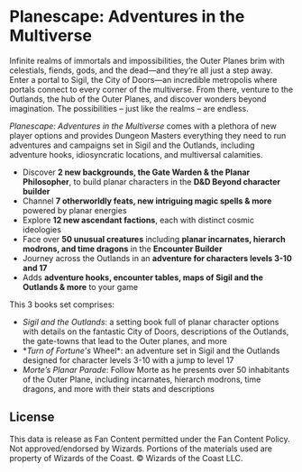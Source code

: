 # Planescape: Adventures in the Multiverse

Infinite realms of immortals and impossibilities, the Outer Planes brim with celestials, fiends, gods, and the dead—and they’re all just a step away. Enter a portal to Sigil, the City of Doors—an incredible metropolis where portals connect to every corner of the multiverse. From there, venture to the Outlands, the hub of the Outer Planes, and discover wonders beyond imagination. The possibilities – just like the realms – are endless.

_Planescape: Adventures in the Multiverse_ comes with a plethora of new player options and provides Dungeon Masters everything they need to run adventures and campaigns set in Sigil and the Outlands, including adventure hooks, idiosyncratic locations, and multiversal calamities.

- Discover **2 new backgrounds, the Gate Warden & the Planar Philosopher**, to build planar characters in the **D&D Beyond character builder**
- Channel **7 otherworldly feats, new intriguing magic spells & more** powered by planar energies
- Explore **12 new ascendant factions**, each with distinct cosmic ideologies
- Face over **50 unusual creatures** including **planar incarnates, hierarch modrons, and time dragons** in the **Encounter Builder**
- Journey across the Outlands in an **adventure for characters levels 3-10 and 17**
- Adds **adventure hooks, encounter tables, maps of Sigil and the Outlands & more** to your game

This 3 books set comprises:

- _Sigil and the Outlands_: a setting book full of planar character options with details on the fantastic City of Doors, descriptions of the Outlands, the gate-towns that lead to the Outer planes, and more
- \*_Turn of Fortune's_ Wheel\*: an adventure set in Sigil and the Outlands designed for character levels 3-10 with a jump to level 17
- _Morte’s Planar Parade_: Follow Morte as he presents over 50 inhabitants of the Outer Plane, including incarnates, hierarch modrons, time dragons, and more with their stats and descriptions

## License

This data is release as Fan Content permitted under the Fan Content Policy. Not approved/endorsed by Wizards. Portions of the materials used are property of Wizards of the Coast. © Wizards of the Coast LLC.
